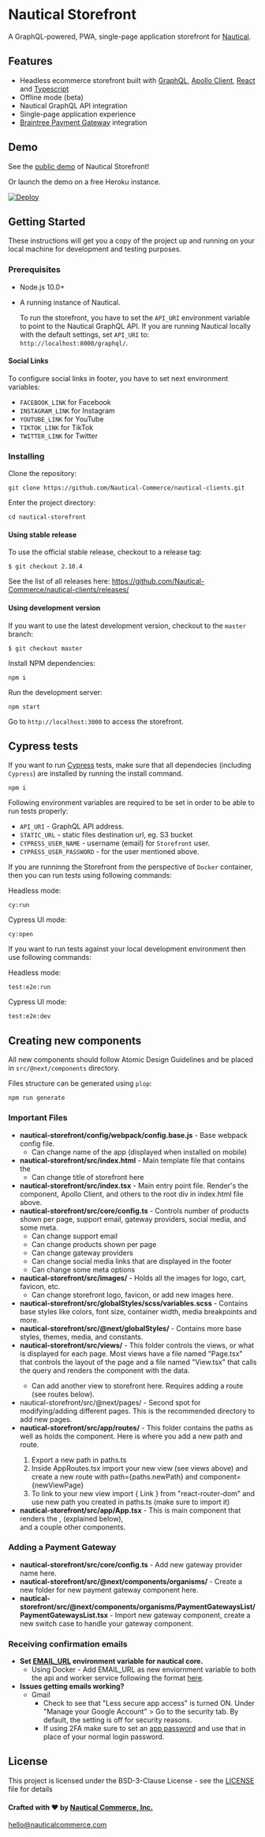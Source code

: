 # Nautical Storefront

A GraphQL-powered, PWA, single-page application storefront for [Nautical](https://github.com/Nautical-Commerce/nautical-clients/).

## Features

- Headless ecommerce storefront built with [GraphQL](https://graphql.org/), [Apollo Client](https://www.apollographql.com/client), [React](https://reactjs.org/) and [Typescript](https://www.typescriptlang.org/)
- Offline mode (beta)
- Nautical GraphQL API integration
- Single-page application experience
- [Braintree Payment Gateway](https://www.braintreepayments.com/) integration

## Demo

See the [public demo](http://demo.nauticalcommerce.com) of Nautical Storefront!

Or launch the demo on a free Heroku instance.

[![Deploy](https://www.herokucdn.com/deploy/button.svg)](https://heroku.com/deploy)

## Getting Started

These instructions will get you a copy of the project up and running on your local machine for development and testing purposes.

### Prerequisites

- Node.js 10.0+
- A running instance of Nautical.


  To run the storefront, you have to set the `API_URI` environment variable to point to the Nautical GraphQL API. If you are running Nautical locally with the default settings, set `API_URI` to: `http://localhost:8000/graphql/`.

#### Social Links
To configure social links in footer, you have to set next environment variables:
- `FACEBOOK_LINK` for Facebook
- `INSTAGRAM_LINK` for Instagram
- `YOUTUBE_LINK` for YouTube
- `TIKTOK_LINK` for TikTok
- `TWITTER_LINK` for Twitter

### Installing

Clone the repository:

```
git clone https://github.com/Nautical-Commerce/nautical-clients.git
```

Enter the project directory:

```
cd nautical-storefront
```

#### Using stable release

To use the official stable release, checkout to a release tag:

```
$ git checkout 2.10.4
```

See the list of all releases here: https://github.com/Nautical-Commerce/nautical-clients/releases/

#### Using development version

If you want to use the latest development version, checkout to the `master` branch:

```
$ git checkout master
```

Install NPM dependencies:

```
npm i
```

Run the development server:

```
npm start
```

Go to `http://localhost:3000` to access the storefront.

## Cypress tests

If you want to run [Cypress](https://www.cypress.io/) tests, make sure that all dependecies (including `Cypress`) are installed by running the install command.

```
npm i
```

Following environment variables are required to be set in order to be able to run tests properly:

- `API_URI` - GraphQL API address.
- `STATIC_URL` - static files destination url, eg. S3 bucket
- `CYPRESS_USER_NAME` - username (email) for `Storefront` user.
- `CYPRESS_USER_PASSWORD` - for the user mentioned above.

If you are runninng the Storefront from the perspective of `Docker` container, then you can run tests using following commands:

Headless mode:

```
cy:run
```

Cypress UI mode:

```
cy:open
```

If you want to run tests against your local development environment then use following commands:

Headless mode:

```
test:e2e:run
```

Cypress UI mode:

```
test:e2e:dev
```

## Creating new components

All new components should follow Atomic Design Guidelines and be placed in `src/@next/components` directory.

Files structure can be generated using `plop`:

```
npm run generate
```

### Important Files

- **nautical-storefront/config/webpack/config.base.js** - Base webpack config file.
  - Can change name of the app (displayed when installed on mobile)
- **nautical-storefront/src/index.html** - Main template file that contains the <div id="root"></div>
  - Can change title of storefront here
- **nautical-storefront/src/index.tsx** - Main entry point file. Render's the <App /> component, Apollo Client, and others to the root div in index.html file above.
- **nautical-storefront/src/core/config.ts** - Controls number of products shown per page, support email, gateway providers, social media, and some meta.
  - Can change support email
  - Can change products shown per page
  - Can change gateway providers
  - Can change social media links that are displayed in the footer
  - Can change some meta options
- **nautical-storefront/src/images/** - Holds all the images for logo, cart, favicon, etc.
  - Can change storefront logo, favicon, or add new images here.
- **nautical-storefront/src/globalStyles/scss/variables.scss** - Contains base styles like colors, font size, container width, media breakpoints and more.
- **nautical-storefront/src/@next/globalStyles/** - Contains more base styles, themes, media, and constants.
- **nautical-storefront/src/views/** - This folder controls the views, or what is displayed for each page. Most views have a file named "Page.tsx" that controls the layout of the page and a file named "View.tsx" that calls the query and renders the <Page /> component with the data.
  - Can add another view to storefront here. Requires adding a route (see routes below).
- nautical-storefront/src/@next/pages/ - Second spot for modifying/adding different pages. This is the recommended directory to add new pages.
- **nautical-storefront/src/app/routes/** - This folder contains the paths as well as holds the <Routes /> component. Here is where you add a new path and route.
  1.  Export a new path in paths.ts
  2.  Inside AppRoutes.tsx import your new view (see views above) and create a new route with path={paths.newPath} and component={newViewPage}
  3.  To link to your new view import { Link } from "react-router-dom" and use new path you created in paths.ts (make sure to import it)
- **nautical-storefront/src/app/App.tsx** - This is main <App /> component that renders the <MainMenu />, <Routes /> (explained below), <Footer /> and a couple other components.

### Adding a Payment Gateway

- **nautical-storefront/src/core/config.ts** - Add new gateway provider name here.
- **nautical-storefront/src/@next/components/organisms/** - Create a new folder for new payment gateway component here.
- **nautical-storefront/src/@next/components/organisms/PaymentGatewaysList/PaymentGatewaysList.tsx** - Import new gateway component, create a new switch case to handle your gateway component.

### Receiving confirmation emails

- **Set [EMAIL_URL](https://docs.nautical.io/docs/developer/running-nautical/configuration#setting-environment-variables) environment variable for nautical core.**
  - Using Docker - Add EMAIL_URL as new enviornment variable to both the api and worker service following the format [here](https://docs.nautical.io/docs/developer/running-nautical/configuration#email_url).
- **Issues getting emails working?**
  - Gmail
    - Check to see that "Less secure app access" is turned ON. Under "Manage your Google Account" > Go to the security tab. By default, the setting is off for security reasons.
    - If using 2FA make sure to set an [app password](https://support.google.com/accounts/answer/185833?p=InvalidSecondFactor&visit_id=637355441414497566-1310044707&rd=1) and use that in place of your normal login password.

## License

This project is licensed under the BSD-3-Clause License - see the [LICENSE](https://github.com/Nautical-Commerce/nautical-clients/blob/master/LICENSE) file for details

#### Crafted with ❤️ by [Nautical Commerce, Inc.](http://nauticalcommerce.app)

hello@nauticalcommerce.com
